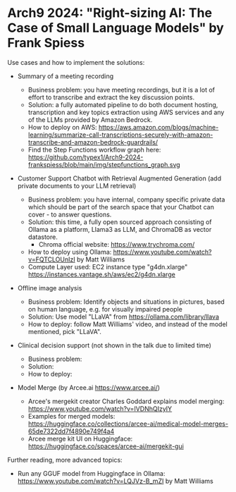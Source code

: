 # Arch9 2024: "Right-sizing AI: The Case of Small Language Models" by Frank Spiess

Use cases and how to implement the solutions:

* Summary of a meeting recording
  * Business problem: you have meeting recordings, but it is a lot of effort to transcribe and extract the key discussion points.
  * Solution: a fully automated pipeline to do both document hosting, transcription and key topics extraction using AWS services and any of the LLMs provided by Amazon Bedrock.
  * How to deploy on AWS: https://aws.amazon.com/blogs/machine-learning/summarize-call-transcriptions-securely-with-amazon-transcribe-and-amazon-bedrock-guardrails/
  * Find the Step Functions workflow graph here: https://github.com/typex1/Arch9-2024-frankspiess/blob/main/img/stepfunctions_graph.svg

* Customer Support Chatbot with Retrieval Augmented Generation (add private documents to your LLM retrieval)
  * Business problem: you have internal, company specific private data which should be part of the search space that your Chatbot can cover - to answer questions.
  * Solution: this time, a fully open sourced approach consisting of Ollama as a platform, Llama3 as LLM, and ChromaDB as vector datastore.
    * Chroma official website: https://www.trychroma.com/
  * How to deploy using Ollama: https://www.youtube.com/watch?v=FQTCLOUnIzI by Matt Williams
  * Compute Layer used: EC2 instance type "g4dn.xlarge" https://instances.vantage.sh/aws/ec2/g4dn.xlarge

* Offline image analysis
  * Business problem: Identify objects and situations in pictures, based on human language, e.g. for visually impaired people
  * Solution: Use model "LLaVA" from https://ollama.com/library/llava
  * How to deploy: follow Matt Williams' video, and instead of the model mentioned, pick "LLaVA". 

* Clinical decision support (not shown in the talk due to limited time)
  * Business problem:
  * Solution:
  * How to deploy:
    
* Model Merge (by Arcee.ai https://www.arcee.ai/)
  * Arcee's mergekit creator Charles Goddard explains model merging: https://www.youtube.com/watch?v=IVDNhQIzyIY
  * Examples for merged models: https://huggingface.co/collections/arcee-ai/medical-model-merges-65de7322dd7f4890e749f4a4
  * Arcee merge kit UI on Huggingface: https://huggingface.co/spaces/arcee-ai/mergekit-gui

Further reading, more advanced topics:
* Run any GGUF model from Huggingface in Ollama: https://www.youtube.com/watch?v=LQJVz-B_mZI by Matt Williams

